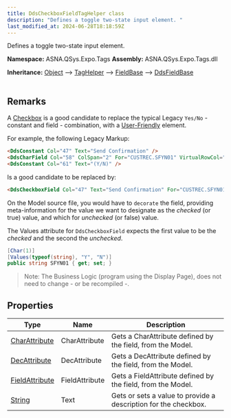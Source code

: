 ```yaml
---
title: DdsCheckboxFieldTagHelper class
description: "Defines a toggle two-state input element. "
last_modified_at: 2024-06-28T18:18:59Z
---
```


Defines a toggle two-state input element.

**Namespace:** ASNA.QSys.Expo.Tags
**Assembly:** ASNA.QSys.Expo.Tags.dll

**Inheritance:** [Object](https://docs.microsoft.com/en-us/dotnet/api/system.object) --> [TagHelper](https://learn.microsoft.com/en-us/dotnet/api/microsoft.aspnetcore.razor.taghelpers.taghelper?view=aspnetcore-8.0) --> [FieldBase](/reference/expo/qsys-expo-tags/field-base.html) --> [DdsFieldBase](/reference/expo/qsys-expo-tags/dds-field-base.html)
<br>
<br>

## Remarks

A [Checkbox](https://developer.mozilla.org/en-US/docs/Web/HTML/Element/Input/checkbox) is a good candidate to replace the typical Legacy `Yes/No` - constant and field - combination, with a [User-Friendly](https://www.merriam-webster.com/dictionary/user-friendly) element.

For example, the following Legacy Markup:

```html
<DdsConstant Col="47" Text="Send Confirmation" />
<DdsCharField Col="58" ColSpan="2" For="CUSTREC.SFYN01" VirtualRowCol="18,27" />
<DdsConstant Col="61" Text="(Y/N)" />
```

Is a good candidate to be replaced by:

```html
<DdsCheckboxField Col="47" Text="Send Confirmation" For="CUSTREC.SFYN01" VirtualRowCol="18,27" />
```

On the Model source file, you would have to `decorate` the field, providing meta-information for the value we want to designate as the *checked* (or true) value, and which for *unchecked* (or false) value.

The Values attribute for `DdsCheckboxField` expects the first value to be the *checked* and the second the *unchecked*.

```cs
[Char(1)]
[Values(typeof(string), "Y", "N")]
public string SFYN01 { get; set; }
```

>Note: The Business Logic (program using the Display Page), does not need to change - or be recompiled -.

## Properties

| Type | Name | Description
| --- | --- | --- 
| [CharAttribute](/reference/expo/qsys-expo-model/char-attribute.html) | CharAttribute | Gets a CharAttribute defined by the field, from the Model. |
| [DecAttribute](/reference/expo/qsys-expo-model/dec-attribute.html) | DecAttribute | Gets a DecAttribute defined by the field, from the Model. |
| [FieldAttribute](/reference/expo/qsys-expo-model/field-attribute.html) | FieldAttribute | Gets a FieldAttribute defined by the field, from the Model. |
| [String](https://learn.microsoft.com/en-us/dotnet/api/system.string?view=net-8.0) | Text | Gets or sets a value to provide a description for the checkbox. |
